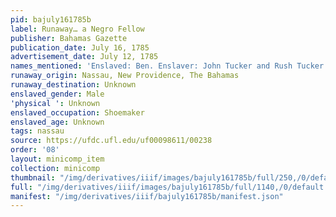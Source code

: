 ```yaml
---
pid: bajuly161785b
label: Runaway… a Negro Fellow
publisher: Bahamas Gazette
publication_date: July 16, 1785
advertisement_date: July 12, 1785
names_mentioned: 'Enslaved: Ben. Enslaver: John Tucker and Rush Tucker.'
runaway_origin: Nassau, New Providence, The Bahamas
runaway_destination: Unknown
enslaved_gender: Male
'physical ': Unknown
enslaved_occupation: Shoemaker
enslaved_age: Unknown
tags: nassau
source: https://ufdc.ufl.edu/uf00098611/00238
order: '08'
layout: minicomp_item
collection: minicomp
thumbnail: "/img/derivatives/iiif/images/bajuly161785b/full/250,/0/default.jpg"
full: "/img/derivatives/iiif/images/bajuly161785b/full/1140,/0/default.jpg"
manifest: "/img/derivatives/iiif/bajuly161785b/manifest.json"
---
```

